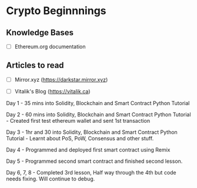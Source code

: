 # Crypto Beginnnings

## Knowledge Bases
- [ ] Ethereum.org documentation

## Articles to read 
- [ ]   Mirror.xyz (https://darkstar.mirror.xyz)  
- [ ]   Vitalik's Blog (https://vitalik.ca)
  


Day 1 - 35 mins into Solidity, Blockchain and Smart Contract Python Tutorial


Day 2 - 60 mins into Solidity, Blockchain and Smart Contract Python Tutorial - Created first test ethereum wallet and sent 1st transaction


Day 3 - 1hr and 30 into Solidity, Blockchain and Smart Contract Python Tutorial - Learnt about PoS, PoW, Consensus and other stuff.


Day 4 - Programmed and deployed first smart contract using Remix


Day 5 - Programmed second smart contract and finished second lesson.


Day 6, 7, 8 - Completed 3rd lesson, Half way through the 4th but code needs fixing. Will continue to debug.
